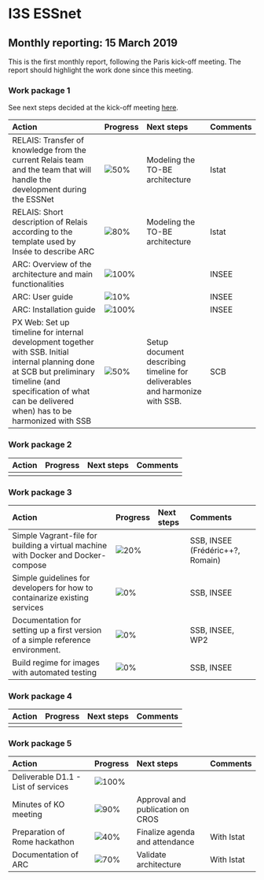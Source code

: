 # I3S ESSnet

## Monthly reporting: 15 March 2019

This is the first monthly report, following the Paris kick-off meeting. The report should highlight the work done since this meeting.


### Work package 1

See next steps decided at the kick-off meeting [here](https://i3s-essnet.github.io/Documents/ko-meeting/next-steps-wp1.html).

| Action  | Progress | Next steps | Comments |
|:--|:--|:--|:--|
| RELAIS: Transfer of knowledge from the current Relais team and the team that will handle the development during the ESSNet | ![50%](http://progressed.io/bar/50) | Modeling the TO-BE architecture | Istat |
| RELAIS: Short description of Relais according to the template used by Insée to describe ARC| ![80%](http://progressed.io/bar/80) | Modeling the TO-BE architecture | Istat |
| ARC: Overview of the architecture and main functionalities | ![100%](http://progressed.io/bar/100) | | INSEE |
| ARC: User guide | ![10%](http://progressed.io/bar/10) | | INSEE |
| ARC: Installation guide | ![100%](http://progressed.io/bar/100) | | INSEE |
| PX Web: Set up timeline for internal development together with SSB. Initial internal planning done at SCB but preliminary timeline (and specification of what can be delivered when) has to be harmonized with SSB | ![50%](http://progressed.io/bar/100) | Setup document describing timeline for deliverables and harmonize with SSB.| SCB |


### Work package 2

| Action  | Progress | Next steps | Comments |
|:--|:--|:--|:--|
|  |  |  |  |


### Work package 3

| Action  | Progress | Next steps | Comments |
|:--|:--|:--|:--|
|Simple Vagrant-file for building a virtual machine with Docker and Docker-compose|![20%](http://progressed.io/bar/20)||SSB, INSEE (Frédéric++?, Romain)|
|Simple guidelines for developers for how to containarize existing services|![0%](http://progressed.io/bar/0)||SSB, INSEE|
|Documentation for setting up a first version of a simple reference environment. |![0%](http://progressed.io/bar/0)||SSB, INSEE, WP2|
|Build regime for images with automated testing|![0%](http://progressed.io/bar/0)||SSB, INSEE|

### Work package 4

| Action  | Progress | Next steps | Comments |
|:--|:--|:--|:--|
|  |  |  |  |


### Work package 5

| Action  | Progress | Next steps | Comments |
|:--|:--|:--|:--|
| Deliverable D1.1 - List of services | ![100%](http://progressed.io/bar/100) |  |  |
| Minutes of KO meeting | ![90%](http://progressed.io/bar/90) | Approval and publication on CROS |  |
| Preparation of Rome hackathon | ![40%](http://progressed.io/bar/30) | Finalize agenda and attendance | With Istat |
| Documentation of ARC | ![70%](http://progressed.io/bar/70) | Validate architecture | With Istat |
